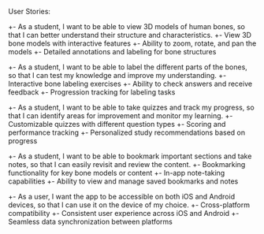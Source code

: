 User Stories:

+- As a student, I want to be able to view 3D models of human bones, so that I can better understand their structure and characteristics.
   +- View 3D bone models with interactive features
   +- Ability to zoom, rotate, and pan the models
   +- Detailed annotations and labeling for bone structures

+- As a student, I want to be able to label the different parts of the bones, so that I can test my knowledge and improve my understanding.
   +- Interactive bone labeling exercises
   +- Ability to check answers and receive feedback
   +- Progression tracking for labeling tasks

+- As a student, I want to be able to take quizzes and track my progress, so that I can identify areas for improvement and monitor my learning.
   +- Customizable quizzes with different question types
   +- Scoring and performance tracking
   +- Personalized study recommendations based on progress

+- As a student, I want to be able to bookmark important sections and take notes, so that I can easily revisit and review the content.
   +- Bookmarking functionality for key bone models or content
   +- In-app note-taking capabilities
   +- Ability to view and manage saved bookmarks and notes

+- As a user, I want the app to be accessible on both iOS and Android devices, so that I can use it on the device of my choice.
   +- Cross-platform compatibility
   +- Consistent user experience across iOS and Android
   +- Seamless data synchronization between platforms
